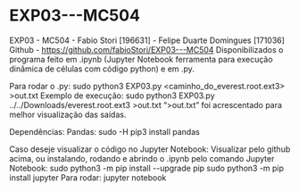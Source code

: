 # EXP03---MC504
EXP03 - MC504 - Fabio Stori [196631] - Felipe Duarte Domingues [171036]
Github - https://github.com/fabioStori/EXP03---MC504
Disponibilizados o programa feito em .ipynb (Jupyter Notebook ferramenta para execução dinâmica de células com código python) e em .py.
 
Para rodar o .py:
 sudo python3 EXP03.py <caminho_do_everest.root.ext3> >out.txt
Exemplo de execução:
 sudo python3 EXP03.py ../../Downloads/everest.root.ext3 >out.txt
 “>out.txt” foi acrescentado para melhor visualização das saídas.
 
 
Dependências:
Pandas: sudo -H pip3 install pandas
 
Caso deseje visualizar o código no Jupyter Notebook:
Visualizar pelo github acima, ou instalando, rodando e abrindo o .ipynb pelo comando Jupyter Notebook:
sudo python3 -m pip install --upgrade pip
 sudo python3 -m pip install jupyter
 Para rodar: jupyter notebook
